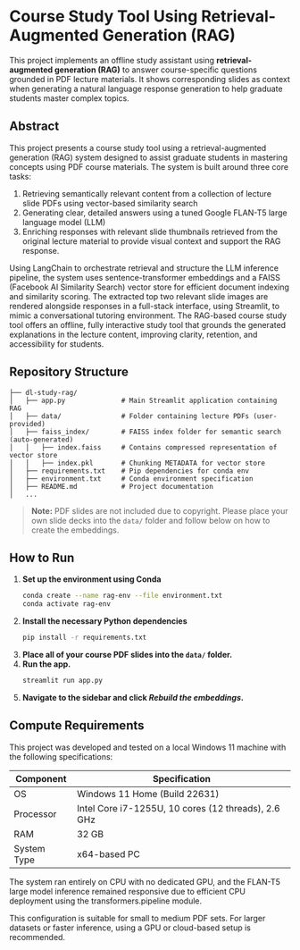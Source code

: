# Course Study Tool Using Retrieval-Augmented Generation (RAG)

This project implements an offline study assistant using **retrieval-augmented generation (RAG)** to answer course-specific questions grounded in PDF lecture materials. It shows corresponding slides as context when generating a natural language response generation to help graduate students master complex topics.

## Abstract

This project presents a course study tool using a retrieval-augmented generation (RAG) system designed to assist graduate students in mastering concepts using PDF course materials. The system is built around three core tasks: 

1. Retrieving semantically relevant content from a collection of lecture slide PDFs using vector-based similarity search
2. Generating clear, detailed answers using a tuned Google FLAN-T5 large language model (LLM)
3. Enriching responses with relevant slide thumbnails retrieved from the original lecture material to provide visual context and support the RAG response. 

Using LangChain to orchestrate retrieval and structure the LLM inference pipeline, the system uses sentence-transformer embeddings and a FAISS (Facebook AI Similarity Search) vector store for efficient document indexing and similarity scoring. The extracted top two relevant slide images are rendered alongside responses in a full-stack interface, using Streamlit, to mimic a conversational tutoring environment. The RAG-based course study tool offers an offline, fully interactive study tool that grounds the generated explanations in the lecture content, improving clarity, retention, and accessibility for students.

## Repository Structure
``` 
├── dl-study-rag/ 
│   ├── app.py              # Main Streamlit application containing RAG
│   ├── data/               # Folder containing lecture PDFs (user-provided) 
│   ├── faiss_index/        # FAISS index folder for semantic search (auto-generated)
│   │   ├── index.faiss     # Contains compressed representation of vector store
│   │   ├── index.pkl       # Chunking METADATA for vector store
│   ├── requirements.txt    # Pip dependencies for conda env 
│   ├── environment.txt     # Conda environment specification 
│   ├── README.md           # Project documentation
│   ...
```

> **Note:** PDF slides are not included due to copyright. Please place your own slide decks into the `data/` folder and follow below on how to create the embeddings.


## How to Run

1. **Set up the environment using Conda**
   ```bash
   conda create --name rag-env --file environment.txt
   conda activate rag-env
2. **Install the necessary Python dependencies**
   ```bash
   pip install -r requirements.txt
3. **Place all of your course PDF slides into the `data/` folder.**
4. **Run the app.**
   ```bash
   streamlit run app.py
5. **Navigate to the sidebar and click *Rebuild the embeddings*.**

## Compute Requirements
This project was developed and tested on a local Windows 11 machine with the following specifications:

| **Component**    | **Specification**                                      |
|------------------|--------------------------------------------------------|
| OS               | Windows 11 Home (Build 22631)                          |
| Processor        | Intel Core i7-1255U, 10 cores (12 threads), 2.6 GHz    |
| RAM              | 32 GB                        |
| System Type      | x64-based PC                                           |

The system ran entirely on CPU with no dedicated GPU, and the FLAN-T5 large model inference remained responsive due to efficient CPU deployment using the transformers.pipeline module.

This configuration is suitable for small to medium PDF sets. For larger datasets or faster inference, using a GPU or cloud-based setup is recommended.